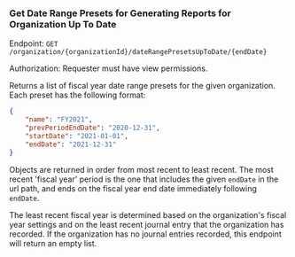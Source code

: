 ### Get Date Range Presets for Generating Reports for Organization Up To Date

Endpoint: `GET /organization/{organizationId}/dateRangePresetsUpToDate/{endDate}`

Authorization: Requester must have view permissions.

Returns a list of fiscal year date range presets for the given organization. Each preset has the following format: 
```json
{
	"name": "FY2021",
	"prevPeriodEndDate": "2020-12-31",
	"startDate": "2021-01-01",
	"endDate": "2021-12-31"
}
```

Objects are returned in order from most recent to least recent. The most recent 'fiscal year' period is the one that includes the given `endDate` in the url path, and ends on the fiscal year end date immediately following `endDate`. 

The least recent fiscal year is determined based on the organization's fiscal year settings and on the least recent journal entry that the organization has recorded. If the organization has no journal entries recorded, this endpoint will return an empty list.
